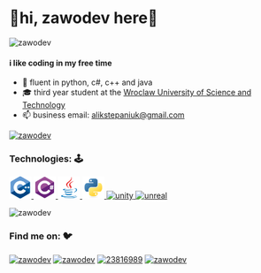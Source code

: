 <h1 align="left">👋hi, zawodev here👋</h1>
<p align="left"> <img src="https://komarev.com/ghpvc/?username=zawodev&label=Profile%20views&color=23A559&style=flat" alt="zawodev" /> </p>

#### i like coding in my free time

- 🐍 fluent in python, c#, c++ and java
- 🎓 third year student at the [Wroclaw University of Science and Technology](https://www.pwr.edu.pl/)
- 📫 business email: alikstepaniuk@gmail.com


<p align="left"> <a href="https://github.com/ryo-ma/github-profile-trophy"><img src="https://github-profile-trophy.vercel.app/?username=zawodev&theme=onedark" alt="zawodev" /></a> </p>
<!--- <p align="left"> <a href="https://twitter.com/zawodev" target="blank"><img src="https://img.shields.io/twitter/follow/zawodev?logo=twitter&style=for-the-badge" alt="zawodev" /></a> </p> --->

### Technologies: 🕹️
<p align="left"> 
<a href="https://www.w3schools.com/cpp/" target="_blank" rel="noreferrer"> <img src="https://raw.githubusercontent.com/devicons/devicon/master/icons/cplusplus/cplusplus-original.svg" alt="cplusplus" width="40" height="40"/> </a> 
<a href="https://www.w3schools.com/cs/" target="_blank" rel="noreferrer"> <img src="https://raw.githubusercontent.com/devicons/devicon/master/icons/csharp/csharp-original.svg" alt="csharp" width="40" height="40"/> 
</a>
<a href="https://www.java.com" target="_blank" rel="noreferrer"> <img src="https://raw.githubusercontent.com/devicons/devicon/master/icons/java/java-original.svg" alt="java" width="40" height="40"/> 
</a> 
<a href="https://www.python.org" target="_blank" rel="noreferrer"> <img src="https://raw.githubusercontent.com/devicons/devicon/master/icons/python/python-original.svg" alt="python" width="40" height="40"/> 
</a> 
<a href="https://unity.com/" target="_blank" rel="noreferrer"> <img src="https://www.vectorlogo.zone/logos/unity3d/unity3d-icon.svg" alt="unity" width="40" height="40"/> 
</a> 
<a href="https://github.com/zawodev" target="_blank" rel="noreferrer"> <img src="https://cdn-icons-png.flaticon.com/512/25/25231.png" alt="unreal" width="40" height="40"/> 
</a> 
</p>

<p align="left">
<img src="https://github-readme-stats.vercel.app/api/top-langs?username=zawodev&show_icons=true&locale=en&layout=compact&theme=onedark" alt="zawodev" />
</p>

### Find me on: 🐦
<p align="left">
<a href="https://zawo.itch.io" target="blank"><img align="center" src="https://static-00.iconduck.com/assets.00/itch-io-icon-512x512-wwio9bi8.png" alt="zawodev" height="40" width="40" /></a>
<a href="https://twitter.com/zawodev" target="blank"><img align="center" src="https://raw.githubusercontent.com/rahuldkjain/github-profile-readme-generator/master/src/images/icons/Social/twitter.svg" alt="zawodev" height="30" width="40" /></a>
<a href="https://stackoverflow.com/users/23816989" target="blank"><img align="center" src="https://raw.githubusercontent.com/rahuldkjain/github-profile-readme-generator/master/src/images/icons/Social/stack-overflow.svg" alt="23816989" height="30" width="40" /></a>
<a href="https://www.leetcode.com/zawodev" target="blank"><img align="center" src="https://raw.githubusercontent.com/rahuldkjain/github-profile-readme-generator/master/src/images/icons/Social/leet-code.svg" alt="zawodev" height="30" width="40" /></a>
</p>

<!--- <p><img align="left" src="https://github-readme-stats.vercel.app/api?username=zawodev&show=reviews,discussions_started,discussions_answered,prs_merged,prs_merged_percentage&show_icons=true&locale=pl&theme=onedark" alt="zawodev" /></p> --->
<!--- <p><img align="left" src="https://github-readme-streak-stats.herokuapp.com/?user=zawodev&locale=pl&theme=onedark" alt="zawodev" /></p> --->

